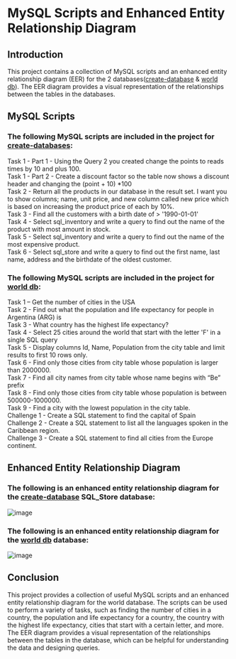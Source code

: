 # MySQL Scripts and Enhanced Entity Relationship Diagram
## Introduction

This project contains a collection of MySQL scripts and an enhanced entity relationship diagram (EER) for the 2 databases([create-database](https://github.com/zer-king/MySQL-Queries-and-Enhanced-Entity-Relationship-Diagram/blob/main/create-databases.sql) & [world db](https://github.com/zer-king/MySQL-Queries-and-Enhanced-Entity-Relationship-Diagram/blob/main/world%20db.sql)). The EER diagram provides a visual representation of the relationships between the tables in the databases.

## MySQL Scripts

### The following MySQL scripts are included in the project for [create-databases](https://github.com/zer-king/MySQL-Queries-and-Enhanced-Entity-Relationship-Diagram/blob/main/create-databases.sql):

Task 1 - Part 1 - Using the Query 2 you created change the points to reads times by 10 and plus 100.<br>
Task 1 - Part 2 - Create a discount factor so the table now shows a discount header and changing the (point + 10) *100<br>
Task 2 - Return all the products in our database in the result set. I want you to show columns; name, unit price, and new column called new price which is based on increasing the product price of each by 10%.<br>
Task 3 - Find all the customers with a birth date of > '1990-01-01'<br>
Task 4 - Select sql_inventory and write a query to find out the name of the product with most amount in stock.<br>
Task 5 - Select sql_inventory and write a query to find out the name of the most expensive product.<br>
Task 6 - Select sql_store and write a query to find out the first name, last name, address and the birthdate of the oldest customer.<br>


### The following MySQL scripts are included in the project for [world db](https://github.com/zer-king/MySQL-Queries-and-Enhanced-Entity-Relationship-Diagram/blob/main/world%20db.sql):

Task 1 – Get the number of cities in the USA<br>
Task 2 - Find out what the population and life expectancy for people in Argentina (ARG) is<br>
Task 3 - What country has the highest life expectancy?<br>
Task 4 - Select 25 cities around the world that start with the letter 'F' in a single SQL query<br>
Task 5 - Display columns Id, Name, Population from the city table and limit results to first 10 rows only.<br>
Task 6 - Find only those cities from city table whose population is larger than 2000000.<br>
Task 7 - Find all city names from city table whose name begins with “Be” prefix<br>
Task 8 - Find only those cities from city table whose population is between 500000-1000000.<br>
Task 9 - Find a city with the lowest population in the city table.<br>
Challenge 1 - Create a SQL statement to find the capital of Spain <br>
Challenge 2 - Create a SQL statement to list all the languages spoken in the Caribbean region.<br>
Challenge 3 - Create a SQL statement to find all cities from the Europe continent.<br>


## Enhanced Entity Relationship Diagram

### The following is an enhanced entity relationship diagram for the [create-database](https://github.com/zer-king/MySQL-Queries-and-Enhanced-Entity-Relationship-Diagram/blob/main/create-databases.sql) SQL_Store database:
![image](https://github.com/zer-king/MySQL-Queries-and-Enhanced-Entity-Relationship-Diagram/assets/61353059/5e946cf9-caab-487f-89b1-3ac616387c8c)

### The following is an enhanced entity relationship diagram for the [world db](https://github.com/zer-king/MySQL-Queries-and-Enhanced-Entity-Relationship-Diagram/blob/main/world%20db.sql) database:
![image](https://github.com/zer-king/MySQL-Queries-and-Enhanced-Entity-Relationship-Diagram/assets/61353059/2b0bf316-6d52-43cc-857c-3c430dd95174)

## Conclusion

This project provides a collection of useful MySQL scripts and an enhanced entity relationship diagram for the world database. The scripts can be used to perform a variety of tasks, such as finding the number of cities in a country, the population and life expectancy for a country, the country with the highest life expectancy, cities that start with a certain letter, and more. The EER diagram provides a visual representation of the relationships between the tables in the database, which can be helpful for understanding the data and designing queries.
